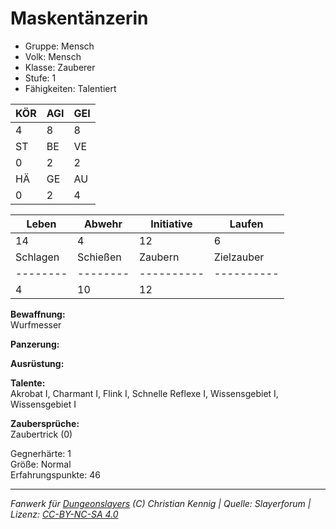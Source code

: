 # Maskentänzerin  
- Gruppe: Mensch  
- Volk: Mensch  
- Klasse: Zauberer  
- Stufe: 1  
- Fähigkeiten: Talentiert  


| KÖR | AGI | GEI |  
| --- | --- | --- |  
| 4   | 8   | 8   |
| ST  | BE  | VE  |  
| 0   | 2   | 2   |
| HÄ  | GE  | AU  |  
| 0   | 2   | 4   |


| Leben    | Abwehr   | Initiative | Laufen     |
| -------- | -------- | ---------- | ---------- |
| 14       | 4        | 12         | 6          |
| Schlagen | Schießen | Zaubern    | Zielzauber |
| -------- | -------- | ---------- | ---------- |
| 4        | 10       | 12         |            |

**Bewaffnung:**  
Wurfmesser

**Panzerung:**  


**Ausrüstung:**  


**Talente:**  
Akrobat I, Charmant I, Flink I, Schnelle Reflexe I, Wissensgebiet I, Wissensgebiet I

**Zaubersprüche:**  
Zaubertrick (0)

Gegnerhärte: 1  
Größe: Normal  
Erfahrungspunkte: 46  



___
*Fanwerk für [Dungeonslayers](https://www.dungeonslayers.net/) (C) Christian Kennig | Quelle: Slayerforum | Lizenz: [CC-BY-NC-SA 4.0](https://creativecommons.org/licenses/by-nc-sa/4.0/deed.de)*
